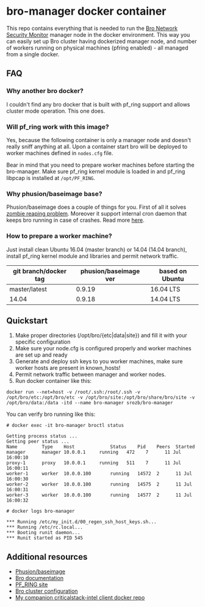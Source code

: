 # bro-manager docker container

This repo contains everything that is needed to run the [Bro Network Security Monitor](https://www.bro.org/) manager node in the docker environment. This way you can easily set up Bro cluster having dockerized manager node, and number of workers running on physical machines (pfring enabled) - all managed from a single docker. 

## FAQ

### Why another bro docker?

I couldn't find any bro docker that is built with pf_ring support and allows cluster mode operation. This one does.

### Will pf_ring work with this image?

Yes, because the following container is only a manager node and doesn't really sniff anything at all. Upon a container start bro will be deployed to worker machines defined in `nodes.cfg` file.

Bear in mind that you need to prepare worker machines before starting the bro-manager. Make sure pf_ring kernel module is loaded in and pf_ring libpcap is installed at `/opt/PF_RING`.

### Why phusion/baseimage base?

Phusion/baseimage does a couple of things for you. First of all it solves [zombie reaping problem](https://blog.phusion.nl/2015/01/20/docker-and-the-pid-1-zombie-reaping-problem/). Moreover it support internal cron daemon that keeps bro running in case of crashes. Read more [here](https://github.com/phusion/baseimage-docker).

### How to prepare a worker machine?

Just install clean Ubuntu 16.04 (master branch) or 14.04 (14.04 branch), install pf_ring kernel module and libraries and permit network traffic.

|git branch/docker tag|phusion/baseimage ver|based on Ubuntu|
|-|-|-|
|master/latest|0.9.19|16.04 LTS|
|14.04|0.9.18|14.04 LTS|

## Quickstart

1. Make proper directories (/opt/bro/{etc|data|site}) and fill it with your specific configuration
2. Make sure your node.cfg is configured properly and worker machines are set up and ready
3. Generate and deploy ssh keys to you worker machines, make sure worker hosts are present in known_hosts!
4. Permit network traffic between manager and worker nodes.
5. Run docker container like this:

```
docker run --net=host -v /root/.ssh:/root/.ssh -v /opt/bro/etc:/opt/bro/etc -v /opt/bro/site:/opt/bro/share/bro/site -v /opt/bro/data:/data -itd --name bro-manager srozb/bro-manager
```

You can verify bro running like this:

```
# docker exec -it bro-manager broctl status

Getting process status ...
Getting peer status ...
Name         Type    Host             Status    Pid    Peers  Started
manager      manager 10.0.0.1     running   472    7      11 Jul 16:00:10
proxy-1      proxy   10.0.0.1     running   511    7      11 Jul 16:00:11
worker-1     worker  10.0.0.100       running   14572  2      11 Jul 16:00:30
worker-2     worker  10.0.0.100       running   14575  2      11 Jul 16:00:31
worker-3     worker  10.0.0.100       running   14577  2      11 Jul 16:00:32
```

```
# docker logs bro-manager

*** Running /etc/my_init.d/00_regen_ssh_host_keys.sh...
*** Running /etc/rc.local...
*** Booting runit daemon...
*** Runit started as PID 545
```

## Additional resources 

* [Phusion/baseimage](https://github.com/phusion/baseimage-docker)
* [Bro documentation](https://www.bro.org/documentation/index.html)
* [PF_RING site](http://www.ntop.org/products/packet-capture/pf_ring/)
* [Bro cluster configuration](https://www.bro.org/sphinx/configuration/index.html)
* [My companion criticalstack-intel client docker repo](https://github.com/srozb/criticalstack-client)


